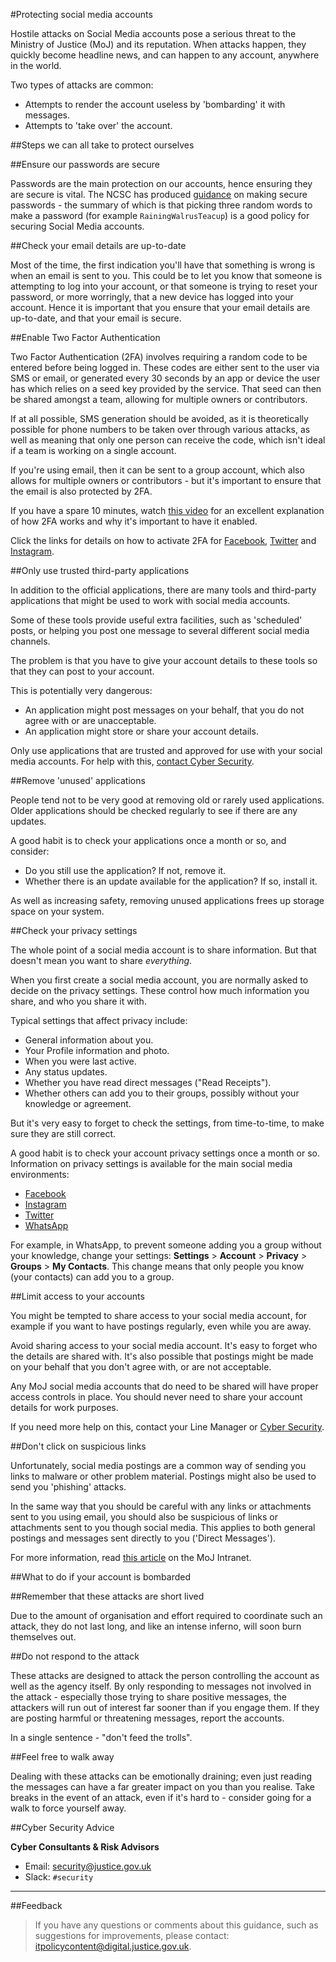 #Protecting social media accounts

Hostile attacks on Social Media accounts pose a serious threat to the Ministry of Justice (MoJ) and its reputation. When attacks happen, they quickly become headline news, and can happen to any account, anywhere in the world.

Two types of attacks are common:

* Attempts to render the account useless by 'bombarding' it with messages.
* Attempts to 'take over' the account.

##Steps we can all take to protect ourselves

##Ensure our passwords are secure

Passwords are the main protection on our accounts, hence ensuring they are secure is vital. The NCSC has produced [guidance](https://www.ncsc.gov.uk/blog-post/three-random-words-or-thinkrandom-0) on making secure passwords - the summary of which is that picking three random words to make a password (for example `RainingWalrusTeacup`) is a good policy for securing Social Media accounts.

##Check your email details are up-to-date

Most of the time, the first indication you'll have that something is wrong is when an email is sent to you. This could be to let you know that someone is attempting to log into your account, or that someone is trying to reset your password, or more worringly, that a new device has logged into your account. Hence it is important that you ensure that your email details are up-to-date, and that your email is secure.

##Enable Two Factor Authentication

Two Factor Authentication (2FA) involves requiring a random code to be entered before being logged in. These codes are either sent to the user via SMS or email, or generated every 30 seconds by an app or device the user has which relies on a seed key provided by the service. That seed can then be shared amongst a team, allowing for multiple owners or contributors.

If at all possible, SMS generation should be avoided, as it is theoretically possible for phone numbers to be taken over through various attacks, as well as meaning that only one person can receive the code, which isn't ideal if a team is working on a single account.

If you're using email, then it can be sent to a group account, which also allows for multiple owners or contributors - but it's important to ensure that the email is also protected by 2FA.

If you have a spare 10 minutes, watch [this video](https://www.youtube.com/watch?v=hGRii5f_uSc) for an excellent explanation of how 2FA works and why it's important to have it enabled.

Click the links for details on how to activate 2FA for [Facebook](https://www.facebook.com/help/148233965247823), [Twitter](https://help.twitter.com/en/managing-your-account/two-factor-authentication) and [Instagram](https://help.instagram.com/566810106808145).

##Only use trusted third-party applications

In addition to the official applications, there are many tools and third-party applications that might be used to work with social media accounts.

Some of these tools provide useful extra facilities, such as 'scheduled' posts, or helping you post one message to several different social media channels.

The problem is that you have to give your account details to these tools so that they can post to your account.

This is potentially very dangerous:

* An application might post messages on your behalf, that you do not agree with or are unacceptable.
* An application might store or share your account details.

Only use applications that are trusted and approved for use with your social media accounts. For help with this, [contact Cyber Security](#cyber-security-advice).

##Remove 'unused' applications

People tend not to be very good at removing old or rarely used applications. Older applications should be checked regularly to see if there are any updates.

A good habit is to check your applications once a month or so, and consider:

* Do you still use the application? If not, remove it.
* Whether there is an update available for the application? If so, install it.

As well as increasing safety, removing unused applications frees up storage space on your system.

##Check your privacy settings

The whole point of a social media account is to share information. But that doesn't mean you want to share *everything*.

When you first create a social media account, you are normally asked to decide on the privacy settings. These control how much information you share, and who you share it with.

Typical settings that affect privacy include:

* General information about you.
* Your Profile information and photo.
* When you were last active.
* Any status updates.
* Whether you have read direct messages ("Read Receipts").
* Whether others can add you to their groups, possibly without your knowledge or agreement.

But it's very easy to forget to check the settings, from time-to-time, to make sure they are still correct.

A good habit is to check your account privacy settings once a month or so. Information on privacy settings is available for the main social media environments:

* [Facebook](https://www.facebook.com/help/1297502253597210)
* [Instagram](https://help.instagram.com/196883487377501/?hel-)
* [Twitter](https://help.twitter.com/en/safety-and-security/how-to-make-twitter-private-and-public)
* [WhatsApp](https://faq.whatsapp.com/general/security-and-privacy/how-to-change-your-privacy-settings/?lang=en)

For example, in WhatsApp, to prevent someone adding you a group without your knowledge, change your settings: **Settings** > **Account** > **Privacy** > **Groups** > **My Contacts**. This change means that only people you know (your contacts) can add you to a group.

##Limit access to your accounts

You might be tempted to share access to your social media account, for example if you want to have postings regularly, even while you are away.

Avoid sharing access to your social media account. It's easy to forget who the details are shared with. It's also possible that postings might be made on your behalf that you don't agree with, or are not acceptable.

Any MoJ social media accounts that do need to be shared will have proper access controls in place. You should never need to share your account details for work purposes.

If you need more help on this, contact your Line Manager or [Cyber Security](#cyber-security-advice).

##Don't click on suspicious links

Unfortunately, social media postings are a common way of sending you links to malware or other problem material. Postings might also be used to send you 'phishing' attacks.

In the same way that you should be careful with any links or attachments sent to you using email, you should also be suspicious of links or attachments sent to you though social media. This applies to both general postings and messages sent directly to you ('Direct Messages').

For more information, read [this article](/news/dont-be-caught-out-by-fraudsters/) on the MoJ Intranet.

##What to do if your account is bombarded

##Remember that these attacks are short lived

Due to the amount of organisation and effort required to coordinate such an attack, they do not last long, and like an intense inferno, will soon burn themselves out.

##Do not respond to the attack

These attacks are designed to attack the person controlling the account as well as the agency itself. By only responding to messages not involved in the attack - especially those trying to share positive messages, the attackers will run out of interest far sooner than if you engage them. If they are posting harmful or threatening messages, report the accounts.

In a single sentence - "don't feed the trolls".

##Feel free to walk away

Dealing with these attacks can be emotionally draining; even just reading the messages can have a far greater impact on you than you realise. Take breaks in the event of an attack, even if it's hard to - consider going for a walk to force yourself away.

##Cyber Security Advice

**Cyber Consultants & Risk Advisors**

* Email: [security@justice.gov.uk](mailto:security@justice.gov.uk)
* Slack: `#security`

---

##Feedback

> If you have any questions or comments about this guidance, such as suggestions for improvements, please contact: [itpolicycontent@digital.justice.gov.uk](mailto:itpolicycontent@digital.justice.gov.uk).

